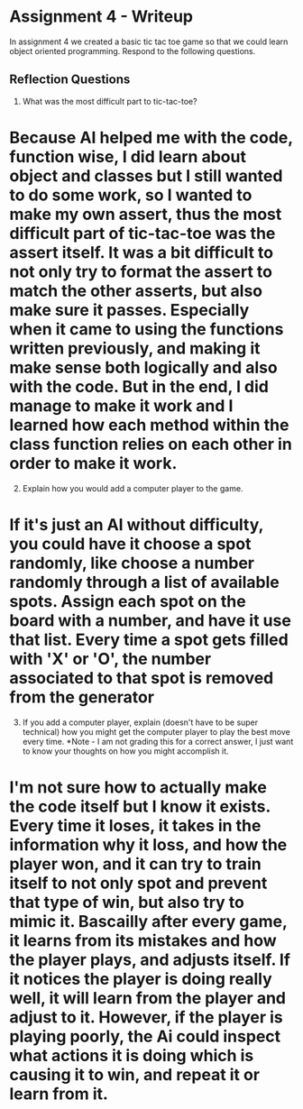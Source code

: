 # Assignment 4 - Writeup

In assignment 4 we created a basic tic tac toe game so that we could learn object oriented programming. Respond to the following questions.

## Reflection Questions

1. What was the most difficult part to tic-tac-toe?

# Because AI helped me with the code, function wise, I did learn about object and classes but I still wanted to do some work, so I wanted to make my own assert, thus the most difficult part of tic-tac-toe was the assert itself. It was a bit difficult to not only try to format the assert to match the other asserts, but also make sure it passes. Especially when it came to using the functions written previously, and making it make sense both logically and also with the code. But in the end, I did manage to make it work and I learned how each method within the class function relies on each other in order to make it work.

2. Explain how you would add a computer player to the game.

# If it's just an AI without difficulty, you could have it choose a spot randomly, like choose a number randomly through a list of available spots. Assign each spot on the board with a number, and have it use that list. Every time a spot gets filled with 'X' or 'O', the number associated to that spot is removed from the generator

3. If you add a computer player, explain (doesn't have to be super technical) how you might get the computer player to play the best move every time. *Note - I am not grading this for a correct answer, I just want to know your thoughts on how you might accomplish it.

# I'm not sure how to actually make the code itself but I know it exists. Every time it loses, it takes in the information why it loss, and how the player won, and it can try to train itself to not only spot and prevent that type of win, but also try to mimic it. Bascailly after every game, it learns from its mistakes and how the player plays, and adjusts itself. If it notices the player is doing really well, it will learn from the player and adjust to it. However, if the player is playing poorly, the Ai could inspect what actions it is doing which is causing it to win, and repeat it or learn from it.